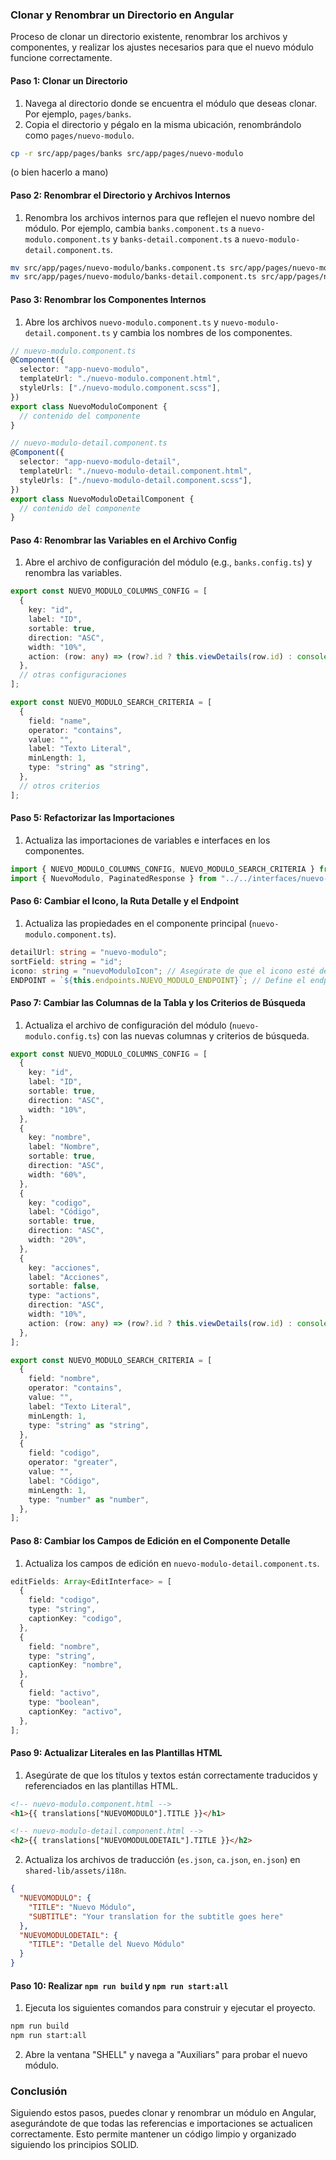 ### Clonar y Renombrar un Directorio en Angular

Proceso de clonar un directorio existente, renombrar los archivos y componentes, y realizar los ajustes necesarios para que el nuevo módulo funcione correctamente.

#### Paso 1: Clonar un Directorio

1. Navega al directorio donde se encuentra el módulo que deseas clonar. Por ejemplo, `pages/banks`.
2. Copia el directorio y pégalo en la misma ubicación, renombrándolo como `pages/nuevo-modulo`.

```bash
cp -r src/app/pages/banks src/app/pages/nuevo-modulo
```

(o bien hacerlo a mano)

#### Paso 2: Renombrar el Directorio y Archivos Internos

1. Renombra los archivos internos para que reflejen el nuevo nombre del módulo. Por ejemplo, cambia `banks.component.ts` a `nuevo-modulo.component.ts` y `banks-detail.component.ts` a `nuevo-modulo-detail.component.ts`.

```bash
mv src/app/pages/nuevo-modulo/banks.component.ts src/app/pages/nuevo-modulo/nuevo-modulo.component.ts
mv src/app/pages/nuevo-modulo/banks-detail.component.ts src/app/pages/nuevo-modulo/nuevo-modulo-detail.component.ts
```

#### Paso 3: Renombrar los Componentes Internos

1. Abre los archivos `nuevo-modulo.component.ts` y `nuevo-modulo-detail.component.ts` y cambia los nombres de los componentes.

```typescript
// nuevo-modulo.component.ts
@Component({
  selector: "app-nuevo-modulo",
  templateUrl: "./nuevo-modulo.component.html",
  styleUrls: ["./nuevo-modulo.component.scss"],
})
export class NuevoModuloComponent {
  // contenido del componente
}

// nuevo-modulo-detail.component.ts
@Component({
  selector: "app-nuevo-modulo-detail",
  templateUrl: "./nuevo-modulo-detail.component.html",
  styleUrls: ["./nuevo-modulo-detail.component.scss"],
})
export class NuevoModuloDetailComponent {
  // contenido del componente
}
```

#### Paso 4: Renombrar las Variables en el Archivo Config

1. Abre el archivo de configuración del módulo (e.g., `banks.config.ts`) y renombra las variables.

```typescript
export const NUEVO_MODULO_COLUMNS_CONFIG = [
  {
    key: "id",
    label: "ID",
    sortable: true,
    direction: "ASC",
    width: "10%",
    action: (row: any) => (row?.id ? this.viewDetails(row.id) : console.warn("Row is undefined or has no ID")),
  },
  // otras configuraciones
];

export const NUEVO_MODULO_SEARCH_CRITERIA = [
  {
    field: "name",
    operator: "contains",
    value: "",
    label: "Texto Literal",
    minLength: 1,
    type: "string" as "string",
  },
  // otros criterios
];
```

#### Paso 5: Refactorizar las Importaciones

1. Actualiza las importaciones de variables e interfaces en los componentes.

```typescript
import { NUEVO_MODULO_COLUMNS_CONFIG, NUEVO_MODULO_SEARCH_CRITERIA } from "./nuevo-modulo.config";
import { NuevoModulo, PaginatedResponse } from "../../interfaces/nuevo-modulo";
```

#### Paso 6: Cambiar el Icono, la Ruta Detalle y el Endpoint

1. Actualiza las propiedades en el componente principal (`nuevo-modulo.component.ts`).

```typescript
detailUrl: string = "nuevo-modulo";
sortField: string = "id";
icono: string = "nuevoModuloIcon"; // Asegúrate de que el icono esté definido en menu.constants.ts
ENDPOINT = `${this.endpoints.NUEVO_MODULO_ENDPOINT}`; // Define el endpoint en api-endpoints.constants.ts
```

#### Paso 7: Cambiar las Columnas de la Tabla y los Criterios de Búsqueda

1. Actualiza el archivo de configuración del módulo (`nuevo-modulo.config.ts`) con las nuevas columnas y criterios de búsqueda.

```typescript
export const NUEVO_MODULO_COLUMNS_CONFIG = [
  {
    key: "id",
    label: "ID",
    sortable: true,
    direction: "ASC",
    width: "10%",
  },
  {
    key: "nombre",
    label: "Nombre",
    sortable: true,
    direction: "ASC",
    width: "60%",
  },
  {
    key: "codigo",
    label: "Código",
    sortable: true,
    direction: "ASC",
    width: "20%",
  },
  {
    key: "acciones",
    label: "Acciones",
    sortable: false,
    type: "actions",
    direction: "ASC",
    width: "10%",
    action: (row: any) => (row?.id ? this.viewDetails(row.id) : console.warn("Row is undefined or has no ID")),
  },
];

export const NUEVO_MODULO_SEARCH_CRITERIA = [
  {
    field: "nombre",
    operator: "contains",
    value: "",
    label: "Texto Literal",
    minLength: 1,
    type: "string" as "string",
  },
  {
    field: "codigo",
    operator: "greater",
    value: "",
    label: "Código",
    minLength: 1,
    type: "number" as "number",
  },
];
```

#### Paso 8: Cambiar los Campos de Edición en el Componente Detalle

1. Actualiza los campos de edición en `nuevo-modulo-detail.component.ts`.

```typescript
editFields: Array<EditInterface> = [
  {
    field: "codigo",
    type: "string",
    captionKey: "codigo",
  },
  {
    field: "nombre",
    type: "string",
    captionKey: "nombre",
  },
  {
    field: "activo",
    type: "boolean",
    captionKey: "activo",
  },
];
```

#### Paso 9: Actualizar Literales en las Plantillas HTML

1. Asegúrate de que los títulos y textos están correctamente traducidos y referenciados en las plantillas HTML.

```html
<!-- nuevo-modulo.component.html -->
<h1>{{ translations["NUEVOMODULO"].TITLE }}</h1>

<!-- nuevo-modulo-detail.component.html -->
<h2>{{ translations["NUEVOMODULODETAIL"].TITLE }}</h2>
```

2. Actualiza los archivos de traducción (`es.json`, `ca.json`, `en.json`) en `shared-lib/assets/i18n`.

```json
{
  "NUEVOMODULO": {
    "TITLE": "Nuevo Módulo",
    "SUBTITLE": "Your translation for the subtitle goes here"
  },
  "NUEVOMODULODETAIL": {
    "TITLE": "Detalle del Nuevo Módulo"
  }
}
```

#### Paso 10: Realizar `npm run build` y `npm run start:all`

1. Ejecuta los siguientes comandos para construir y ejecutar el proyecto.

```bash
npm run build
npm run start:all
```

2. Abre la ventana "SHELL" y navega a "Auxiliars" para probar el nuevo módulo.

### Conclusión

Siguiendo estos pasos, puedes clonar y renombrar un módulo en Angular, asegurándote de que todas las referencias e importaciones se actualicen correctamente. Esto permite mantener un código limpio y organizado siguiendo los principios SOLID.
